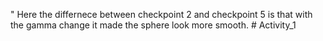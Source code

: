 " Here the differnece between checkpoint 2 and checkpoint 5 is that with the gamma change it made the sphere look more smooth.  # Activity_1
